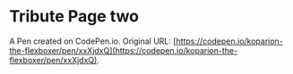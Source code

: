 # Tribute Page two

A Pen created on CodePen.io. Original URL: [https://codepen.io/koparion-the-flexboxer/pen/xxXjdxQ](https://codepen.io/koparion-the-flexboxer/pen/xxXjdxQ).


